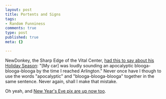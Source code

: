 ```yaml
--- 
layout: post
title: Portents and Signs
tags: 
- Random Funniness
comments: true
type: post
published: true
meta: {}

---
```

NewDonkey, the Sharp Edge of the Vital Center, <a href="http://www.newdonkey.com/2006/01/bloodied-but-unbowed.html">had this to say about his Holiday Season</a>: "[My car] was loudly sounding an apocalyptic blooga-blooga-blooga by the time I reached Arlington." Never once have I though to use the words "apocalyptic" and "blooga-blooga-blooga" together in the same sentence. Never again, shall I make that mistake.

  Oh yeah, and <a href="http://www.brethorsting.com/gallery/v/newyears06/">New Year's Eve pix are up now too</a>.
